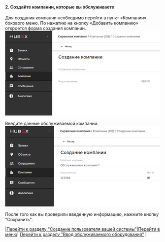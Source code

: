 #### 2. Создайте компании, которые вы обслуживаете
Для создания компании необходимо перейти в пункт «Компании» бокового меню. По нажатию на кнопку «Добавить компанию» откроется форма создания компании.
![4.png](/attachments/images/4.png)

Введите данные обслуживаемой компании.
![5.png](/attachments/images/5.png)

После того как вы проверили введенную информацию, нажмите кнопку "Сохранить".



|[Перейти к разделу "Создание пользователя вашей системы"](./CreatingUser.md)|[Перейти в меню](http://wiki.hubex.ru)| [Перейти к разделу "Ввод обслуживаемого оборудования"](./CreatingObjects.md) |
